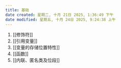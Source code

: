 ```yaml
---
title: 基础
date created: 星期二, 十月 21日 2025, 1:36:49 下午
date modified: 星期五, 十月 24日 2025, 9:24:38 上午
---
```

1. [[修饰符]]
2. [[引用变量]]
3. [[变量的存储位置特性]]
4. [[函数]]
5. [[内联、匿名类及位段]]
